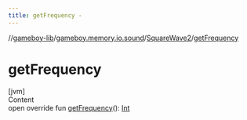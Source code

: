 ```yaml
---
title: getFrequency -
---
```

//[gameboy-lib](../../index.md)/[gameboy.memory.io.sound](../index.md)/[SquareWave2](index.md)/[getFrequency](get-frequency.md)



# getFrequency  
[jvm]  
Content  
open override fun [getFrequency](get-frequency.md)(): [Int](https://kotlinlang.org/api/latest/jvm/stdlib/kotlin/-int/index.html)  



